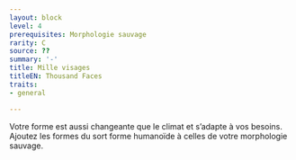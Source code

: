 ```yaml
---
layout: block
level: 4
prerequisites: Morphologie sauvage
rarity: C
source: ??
summary: '-'
title: Mille visages
titleEN: Thousand Faces
traits:
- general

---
```


<p>Votre forme est aussi changeante que le climat et s’adapte à vos besoins. Ajoutez les formes du sort forme humanoïde à celles de votre morphologie sauvage.</p>